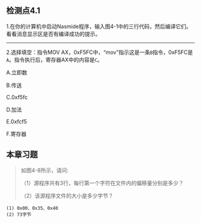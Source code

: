 ## 检测点4.1
1.在你的计算机中启动Nasmide程序，输入图4-1中的三行代码，然后编译它们。看看消息显示区是否有编译成功的提示。

---

2.选择填空：指令MOV AX，0xF5FC中，“mov”指示这是一条`B`指令，0xF5FC是`A`。指令执行后，寄存器AX中的内容是`C`。

A.立即数

B.传送

C.0xf5fc

D.加法

E.0xfcf5

F.寄存器

## 本章习题
> 如图4-8所示，请问:
> 
>（1）源程序共有3行，每行第一个字符在文件内的偏移量分别是多少？
> 
>（2）该源程序文件的大小是多少字节？
```
(1) 0x00、0x35、0x40
(2) 73字节
```
